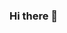 ### Hi there 👋

<!--
**Lucas-Saldanha007/Lucas-Saldanha007** is a ✨ _special_ ✨ repository because its `README.md` (this file) appears on your GitHub profile.

Iae

- 🔭 I’m currently working on ...
- 🌱 I’m currently learning ...
- 👯 I’m looking to collaborate on ...
- 🤔 I’m looking for help with ...
- 💬 Ask me about ...
- 📫 How to reach me: ...
- 😄 Pronouns: ...
- ⚡ Fun fact: ...
-->
